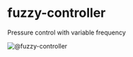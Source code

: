 # fuzzy-controller
Pressure control with variable frequency

![@fuzzy-controller](http://se.uploads.ru/t/7K2Ao.png)

